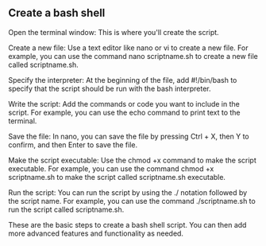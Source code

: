 ## Create a bash shell

Open the terminal window: This is where you'll create the script.

Create a new file: Use a text editor like nano or vi to create a new file. For example, you can use the command nano scriptname.sh to create a new file called scriptname.sh.

Specify the interpreter: At the beginning of the file, add #!/bin/bash to specify that the script should be run with the bash interpreter.

Write the script: Add the commands or code you want to include in the script. For example, you can use the echo command to print text to the terminal.

Save the file: In nano, you can save the file by pressing Ctrl + X, then Y to confirm, and then Enter to save the file.

Make the script executable: Use the chmod +x command to make the script executable. For example, you can use the command chmod +x scriptname.sh to make the script called scriptname.sh executable.

Run the script: You can run the script by using the ./ notation followed by the script name. For example, you can use the command ./scriptname.sh to run the script called scriptname.sh.

These are the basic steps to create a bash shell script. You can then add more advanced features and functionality as needed.